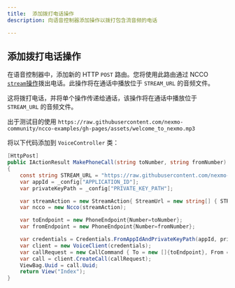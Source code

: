 ```yaml
---
title:  添加拨打电话操作
description: 向语音控制器添加操作以拨打包含流音频的电话

---
```


添加拨打电话操作
--------

在语音控制器中，添加新的 HTTP `POST` 路由。您将使用此路由通过 NCCO [`stream`操作](/voice/voice-api/ncco-reference#stream)拨出电话。此操作将在通话中播放位于 `STREAM_URL` 的音频文件。

这将拨打电话，并将单个操作传递给通话，该操作将在通话中播放位于 `STREAM_URL` 的音频文件。

出于测试目的使用 `https://raw.githubusercontent.com/nexmo-community/ncco-examples/gh-pages/assets/welcome_to_nexmo.mp3`

将以下代码添加到 `VoiceController` 类：

```csharp
[HttpPost]
public IActionResult MakePhoneCall(string toNumber, string fromNumber)
{
    const string STREAM_URL = "https://raw.githubusercontent.com/nexmo-community/ncco-examples/gh-pages/assets/welcome_to_nexmo.mp3";
    var appId = _config["APPLICATION_ID"];
    var privateKeyPath = _config["PRIVATE_KEY_PATH"];

    var streamAction = new StreamAction{ StreamUrl = new string[] { STREAM_URL }};
    var ncco = new Ncco(streamAction);

    var toEndpoint = new PhoneEndpoint{Number=toNumber};
    var fromEndpoint = new PhoneEndpoint{Number=fromNumber};

    var credentials = Credentials.FromAppIdAndPrivateKeyPath(appId, privateKeyPath);
    var client = new VoiceClient(credentials);
    var callRequest = new CallCommand { To = new []{toEndpoint}, From = fromEndpoint, Ncco= ncco};
    var call = client.CreateCall(callRequest);
    ViewBag.Uuid = call.Uuid;
    return View("Index");
}
```

